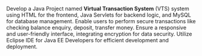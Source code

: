 Develop a Java Project named **Virtual Transaction System** (VTS) system using HTML for the frontend, Java Servlets for backend logic, and MySQL for database management. Enable users to perform secure transactions like checking balance enquiry, deposit, transfer money. Ensure a responsive and user-friendly interface, integrating encryption for data security. Utilize Eclipse IDE for Java EE Developers for efficient development and deployment.

